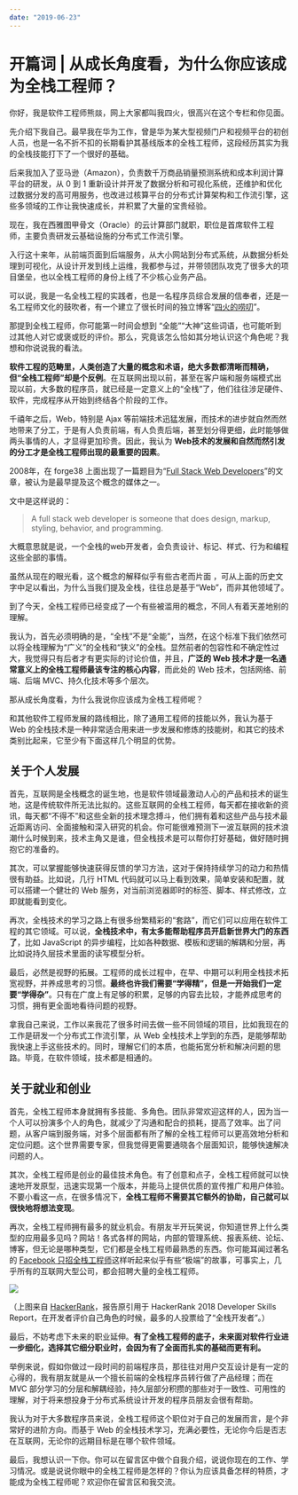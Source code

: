 ```yaml
---
date: "2019-06-23"
---  
```

      
# 开篇词 | 从成长角度看，为什么你应该成为全栈工程师？
你好，我是软件工程师熊燚，网上大家都叫我四火，很高兴在这个专栏和你见面。

先介绍下我自己。最早我在华为工作，曾是华为某大型视频门户和视频平台的初创人员，也是一名不折不扣的长期看护其基线版本的全栈工程师，这段经历其实为我的全栈技能打下了一个很好的基础。

后来我加入了亚马逊（Amazon），负责数千万商品销量预测系统和成本利润计算平台的研发，从 0 到 1 重新设计并开发了数据分析和可视化系统，还维护和优化过数据分发的高可用服务，也改进过核算平台的分布式计算架构和工作流引擎，这些多领域的工作让我快速成长，并积累了大量的宝贵经验。

现在，我在西雅图甲骨文（Oracle）的云计算部门就职，职位是首席软件工程师，主要负责研发云基础设施的分布式工作流引擎。

入行这十来年，从前端页面到后端服务，从大小网站到分布式系统，从数据分析处理到可视化，从设计开发到线上运维，我都参与过，并带领团队攻克了很多大的项目堡垒，也以全栈工程师的身份上线了不少核心业务产品。

可以说，我是一名全栈工程的实践者，也是一名程序员综合发展的信奉者，还是一名工程师文化的鼓吹者，有一个建立了很长时间的独立博客“[四火的唠叨](https://www.raychase.net/)”。

那提到全栈工程师，你可能第一时间会想到 “全能”“大神”这些词语，也可能听到过其他人对它或褒或贬的评价。那么，究竟该怎么恰如其分地认识这个角色呢？我想和你说说我的看法。

<!-- [[[read_end]]] -->

**软件工程的范畴里，人类创造了大量的概念和术语，绝大多数都清晰而精确，但“全栈工程师”却是个反例**。在互联网出现以前，甚至在客户端和服务端模式出现以前，大多数的程序员，就已经是一定意义上的“全栈”了，他们往往涉足硬件、软件，完成程序从开始到终结各个阶段的工作。

千禧年之后，Web，特别是 Ajax 等前端技术迅猛发展，而技术的进步就自然而然地带来了分工，于是有人负责前端，有人负责后端，甚至划分得更细，此时能够做两头事情的人，才显得更加珍贵。因此，我认为 **Web技术的发展和自然而然引发的分工才是全栈工程师出现的最重要的因素**。

2008年，在 forge38 上面出现了一篇题目为“[Full Stack Web Developers](http://web.archive.org/web/20101204221657/http://forge38.com/blog/2008/06/full-stack-web-developers/)”的文章，被认为是最早提及这个概念的媒体之一。

文中是这样说的：

> A full stack web developer is someone that does design, markup, styling, behavior, and programming.

大概意思就是说，一个全栈的web开发者，会负责设计、标记、样式、行为和编程这些全部的事情。

虽然从现在的眼光看，这个概念的解释似乎有些古老而片面 ，可从上面的历史文字中足以看出，为什么当我们提及全栈，往往总是基于“Web”，而非其他领域了。

到了今天，全栈工程师已经变成了一个有些被滥用的概念，不同人有着天差地别的理解。

我认为，首先必须明确的是，“全栈”不是“全能”，当然，在这个标准下我们依然可以将全栈理解为“广义”的全栈和“狭义”的全栈。显然前者的包容性和不确定性过大，我觉得只有后者才有更实际的讨论价值，并且，**广泛的 Web 技术才是一名通常意义上的全栈工程师最该专注的核心内容**，而此处的 Web 技术，包括网络、前端、后端 MVC、持久化技术等多个层次。

那从成长角度看，为什么我说你应该成为全栈工程师呢？

和其他软件工程师发展的路线相比，除了通用工程师的技能以外，我认为基于 Web 的全栈技术是一种非常适合用来进一步发展和修炼的技能树，和其它的技术类别比起来，它至少有下面这样几个明显的优势。

## 关于个人发展

首先，互联网是全栈概念的诞生地，也是软件领域最激动人心的产品和技术的诞生地，这是传统软件所无法比拟的。这些互联网的全栈工程师，每天都在接收新的资讯，每天都“不得不”和这些全新的技术理念搏斗，他们拥有着和这些产品与技术最近距离访问、全面接触和深入研究的机会。你可能很难预测下一波互联网的技术浪潮什么时候到来，技术主角又是谁，但全栈技术是可以帮你打好基础，做好随时拥抱它的准备的。

其次，可以掌握能够快速获得反馈的学习方法，这对于保持持续学习的动力和热情很有助益。比如说，几行 HTML 代码就可以马上看到效果，简单安装和配置，就可以搭建一个健壮的 Web 服务，对当前浏览器即时的标签、脚本、样式修改，立即就能看到变化。

再次，全栈技术的学习之路上有很多纷繁精彩的“套路”，而它们可以应用在软件工程的其它领域。可以说，**全栈技术中，有太多能帮助程序员开启新世界大门的东西了**，比如 JavaScript 的异步编程，比如各种数据、模板和逻辑的解耦和分层，再比如说持久层技术里面的读写模型分析。

最后，必然是视野的拓展。工程师的成长过程中，在早、中期可以利用全栈技术拓宽视野，并养成思考的习惯。**最终也许我们需要“学得精”，但是一开始我们一定要“学得杂”**。只有在广度上有足够的积累，足够的内容去比较，才能养成思考的习惯，拥有更全面地看待问题的视野。

拿我自己来说，工作以来我花了很多时间去做一些不同领域的项目，比如我现在的工作是研发一个分布式工作流引擎，从 Web 全栈技术上学到的东西，是能够帮助我快速上手这些技术的。同时，理解它们的本质，也能拓宽分析和解决问题的思路。毕竟，在软件领域，技术都是相通的。

## 关于就业和创业

首先，全栈工程师本身就拥有多技能、多角色。团队非常欢迎这样的人，因为当一个人可以扮演多个人的角色，就减少了沟通和配合的损耗，提高了效率。出了问题，从客户端到服务端，对多个层面都有所了解的全栈工程师可以更高效地分析和定位问题。这个世界需要专家，但我觉得更需要通晓各个层面知识，能够快速解决问题的人。

其次，全栈工程师是创业的最佳技术角色。有了创意和点子，全栈工程师就可以快速地开发原型，迅速实现第一个版本，并能马上提供优质的宣传推广和用户体验。不要小看这一点，在很多情况下，**全栈工程师不需要其它额外的协助，自己就可以很快地将想法变现**。

再次，全栈工程师拥有最多的就业机会。有朋友半开玩笑说，你知道世界上什么类型的应用最多见吗？网站！各式各样的网站，内部的管理系统、报表系统、论坛、博客，但无论是哪种类型，它们都是全栈工程师最熟悉的东西。你可能耳闻过著名的 [Facebook 只招全栈工程师](https://www.laurencegellert.com/2012/08/what-is-a-full-stack-developer/)这样听起来似乎有些“极端”的故事，可事实上，几乎所有的互联网大型公司，都会招聘大量的全栈工程师。

![](/images/全栈工程师修炼指南/01.课前必读/resourceimagef99ef90b92c41ca6ecedc5d8af2224aa9f9e.jpeg)

（上图来自 [HackerRank](https://blog.hackerrank.com/full-stack-developer/)，报告原引用于 HackerRank 2018 Developer Skills Report，在开发者评价自己角色的时候，最多的人投票给了“全栈开发者”。）

最后，不妨考虑下未来的职业延伸。**有了全栈工程师的底子，未来面对软件行业进一步细化，选择其它细分职业时，会因为有了全面而扎实的基础而更有利。**

举例来说，假如你做过一段时间的前端程序员，那往往对用户交互设计是有一定的心得的，我有朋友就是从一个擅长前端的全栈程序员转行做了产品经理；而在 MVC 部分学习的分层和解耦经验，持久层部分积攒的那些对于一致性、可用性的理解，对于将来想投身于分布式系统设计开发的程序员朋友会很有帮助。

我认为对于大多数程序员来说，全栈工程师这个职位对于自己的发展而言，是个非常好的进阶方向。而基于 Web 的全栈技术学习，充满必要性，无论你今后是否志在互联网，无论你的远期目标是在哪个软件领域。

最后，我想认识一下你。你可以在留言区中做个自我介绍，说说你现在的工作、学习情况。或是说说你眼中的全栈工程师是怎样的？你认为应该具备怎样的特质，才能成为全栈工程师呢？欢迎你在留言区和我交流。